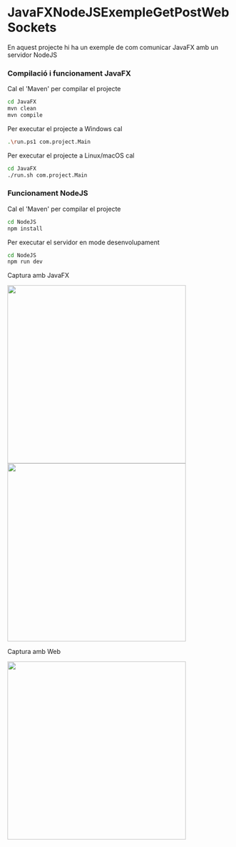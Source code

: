 # JavaFXNodeJSExempleGetPostWebSockets
 
En aquest projecte hi ha un exemple de com comunicar JavaFX amb un servidor NodeJS

### Compilació i funcionament JavaFX ###

Cal el 'Maven' per compilar el projecte
```bash
cd JavaFX
mvn clean
mvn compile
```

Per executar el projecte a Windows cal
```bash
.\run.ps1 com.project.Main
```

Per executar el projecte a Linux/macOS cal
```bash
cd JavaFX
./run.sh com.project.Main
```

### Funcionament NodeJS ###

Cal el 'Maven' per compilar el projecte
```bash
cd NodeJS
npm install
```

Per executar el servidor en mode desenvolupament
```bash
cd NodeJS
npm run dev
```

Captura amb JavaFX

<img src="./ScreenshotJavaFX0.png" width="400">

<img src="./ScreenshotJavaFX1.png" width="400">

Captura amb Web

<img src="./ScreenshotWeb.png" width="400">
